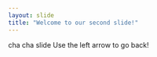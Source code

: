 ```yaml
---
layout: slide
title: "Welcome to our second slide!"
---
```

cha cha slide
Use the left arrow to go back!

